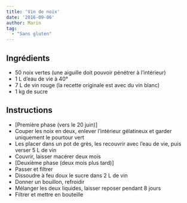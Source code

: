 ```yaml
---
title: 'Vin de noix'
date: '2016-09-06'
author: Marin
tag: 
  - "Sans gluten"
---
```

## Ingrédients
- 50 noix vertes (une aiguille doit pouvoir pénétrer à l’intérieur)
- 1 L d’eau de vie à 40°
- 7 L de vin rouge (la recette originale est avec du vin blanc)
- 1 kg de sucre

## Instructions
- \[Première phase (vers le 20 juin)\]
- Couper les noix en deux, enlever l’intérieur gélatineux et garder uniquement le pourtour vert
- Les placer dans un pot de grès, les recouvrir avec l’eau de vie, puis verser 5 L de vin
- Couvrir, laisser macérer deux mois
- \[Deuxième phase (deux mois plus tard)\]
- Passer et filtrer
- Dissoudre à feu doux le sucre dans 2 L de vin
- Donner un bouillon, refroidir
- Mélanger les deux liquides, laisser reposer pendant 8 jours
- Filtrer et mettre en bouteille


